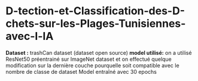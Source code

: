 # D-tection-et-Classification-des-D-chets-sur-les-Plages-Tunisiennes-avec-l-IA
**Dataset :**
trashCan dataset (dataset open source)
**model utilisé:**
on a utilisé ResNet50 préentrainé sur ImageNet dataset et on effectué quelque modification sur la dernière couche pourquelle soit compatible avec le nombre de classe de dataset
Model entraîné avec 30 epochs

